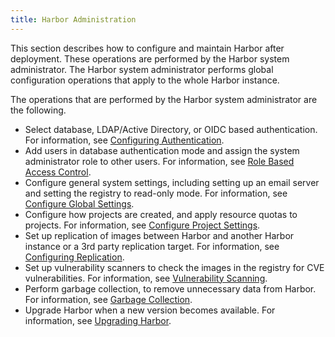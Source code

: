 ```yaml
---
title: Harbor Administration
---
```


This section describes how to configure and maintain Harbor after deployment. These operations are performed by the Harbor system administrator. The Harbor system administrator performs global configuration operations that apply to the whole Harbor instance.

The operations that are performed by the Harbor system administrator are the following.

- Select database, LDAP/Active Directory, or OIDC based authentication. For information, see [Configuring Authentication](configure-authentication).
- Add users in database authentication mode and assign the system administrator role to other users. For information, see [Role Based Access Control](managing-users/rbac.md).
- Configure general system settings, including setting up an email server and setting the registry to read-only mode. For information, see [Configure Global Settings](general-settings.md).
- Configure how projects are created, and apply resource quotas to projects. For information, see [Configure Project Settings](configure-project-settings.md).
- Set up replication of images between Harbor and another Harbor instance or a 3rd party replication target. For information, see [Configuring Replication](configuring-replication).
- Set up vulnerability scanners to check the images in the registry for CVE vulnerabilities. For information, see [Vulnerability Scanning](vulnerability-scanning/_index_.md).
- Perform garbage collection, to remove unnecessary data from Harbor. For information, see [Garbage Collection](garbage-collection.md).
- Upgrade Harbor when a new version becomes available. For information, see [Upgrading Harbor](upgrade).

